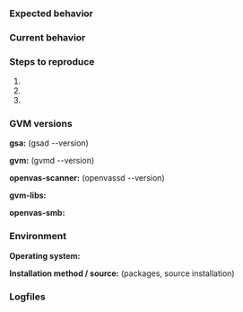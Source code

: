 <!--
If reporting an issue please try to provide the information asked below.

Before reporting an issue please:

1. make sure that you're using the latest published GVM components for the
   release you are using: http://openvas.org/install-source.html.
2. check the list of issues whether it isn't already reported.
3. be aware that this is not a support forum. If your issue is more a question
   than a bug report, please check http://openvas.org/ for available support
   options.
-->

### Expected behavior

### Current behavior

### Steps to reproduce
1.
2.
3.

### GVM versions
**gsa:** (gsad --version)

**gvm:** (gvmd --version)

**openvas-scanner:** (openvassd --version)

**gvm-libs:**

**openvas-smb:**

### Environment
**Operating system:**

**Installation method / source:** (packages, source installation)

### Logfiles
<!-- in most cases you'll find the logs in /var/log/gvm/ -->
```

```
